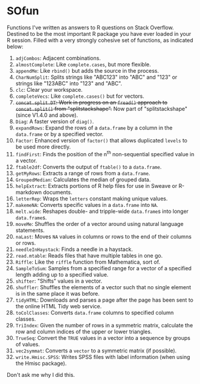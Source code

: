 SOfun
=====

Functions I've written as answers to R questions on Stack Overflow. Destined to be the most important R package you have ever loaded in your R session. Filled with a very strongly cohesive set of functions, as indicated below:

1. `adjCombos`: Adjacent combinations.
1. `almostComplete`: Like `complete.cases`, but more flexible.
1. `appendMe`: Like `rbind()` but adds the source in the process.
1. `CharNumSplit`: Splits strings like "ABC123" into "ABC" and "123" or strings like "123ABC" into "123" and "ABC".
1. `clc`: Clear your workspace.
1. `completeVecs`: Like `complete.cases()` but for vectors.
1. <s>`concat.split.DT`: Work in progress on an `fread()` approach to `concat.split()` from "splitstackshape".</s> Now part of "splitstackshape" (since V1.4.0 and above).
1. `Diag`: A faster version of `diag()`.
1. `expandRows`: Expand the rows of a `data.frame` by a column in the `data.frame` or by a specified vector.
1. `Factor`: Enhanced version of `factor()` that allows duplicated `levels` to be used more directly.
1. `findFirst`: Finds the position of the n<sup>th</sup> non-sequential specified value in a vector.
1. `ftable2df`: Converts the output of `ftable()` to a `data.frame`.
1. `getMyRows`: Extracts a range of rows from a `data.frame`.
1. `GroupedMedian`: Calculates the median of grouped data.
1. `helpExtract`: Extracts portions of R help files for use in Sweave or R-markdown documents.
1. `letterRep`: Wraps the `letters` constant making unique values.
1. `makemeNA`: Converts specific values in a `data.frame` into `NA`.
1. `melt.wide`: Reshapes double- and tripple-wide `data.frame`s into longer `data.frame`s.
1. `moveMe`: Shuffles the order of a vector around using natural language statements.
1. `naLast`: Moves `NA` values in columns or rows to the end of their columns or rows.
1. `needleInHaystack`: Finds a needle in a haystack.
1. `read.mtable`: Reads files that have multiple tables in one go.
1. `Riffle`: Like the `riffle` function from Mathematica, sort of.
1. `SampleToSum`: Samples from a specified range for a vector of a specified length adding up to a specified value.
1. `shifter`: "Shifts" values in a vector.
1. `shuffler`: Shuffles the elements of a vector such that no single element is in the same place it was before.
1. `tidyHTML`: Downloads and parses a page after the page has been sent to the online HTML Tidy web service.
1. `toColClasses`: Converts `data.frame` columns to specified column classes.
1. `TriIndex`: Given the number of rows in a symmetric matrix, calculate the row and column indices of the upper or lower triangles.
1. `TrueSeq`: Convert the `TRUE` values in a vector into a sequence by groups of values.
1. `vec2symmat`: Converts a `vector` to a symmetric matrix (if possible).
1. `write.Hmisc.SPSS`: Writes SPSS files with label information (when using the Hmisc package).

Don't ask me why I did this.